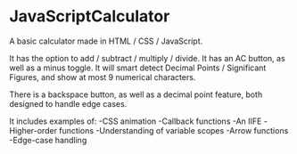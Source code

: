 # JavaScriptCalculator
A basic calculator made in HTML / CSS / JavaScript.

It has the option to add / subtract / multiply / divide.
It has an AC button, as well as a minus toggle.
It will smart detect Decimal Points / Significant Figures, and show at most 9 numerical characters.

There is a backspace button, as well as a decimal point feature, both designed to handle edge cases.

It includes examples of:
-CSS animation
-Callback functions
-An IIFE
-Higher-order functions
-Understanding of variable scopes
-Arrow functions
-Edge-case handling
